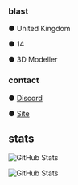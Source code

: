### blast
● United Kingdom

● 14

● 3D Modeller 

### contact
● [Discord](https://discord.com/users/983763943518523392)

● [Site](https://e.rip/blasted)


## stats

![GitHub Stats](https://komarev.com/ghpvc/?username=bIasted&color=blueviolet)


![GitHub Stats](https://github-readme-stats.vercel.app/api?username=bIasted&theme=radical)


